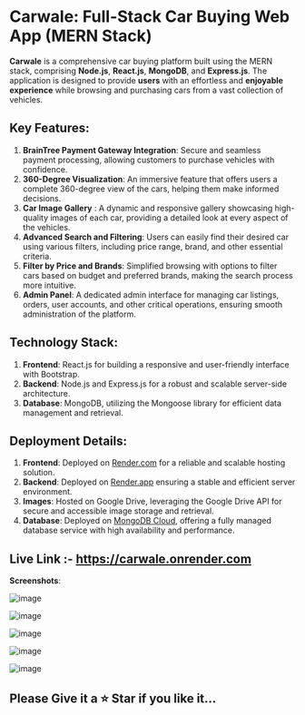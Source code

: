# Carwale: Full-Stack Car Buying Web App (MERN Stack)

**Carwale** is a comprehensive car buying platform built using the MERN stack, comprising **Node.js**, **React.js**, **MongoDB**, and **Express.js**. The application is designed to provide **users** with an effortless and **enjoyable experience** while browsing and purchasing cars from a vast collection of vehicles.

## Key Features:
1. **BrainTree Payment Gateway Integration**: Secure and seamless payment processing, allowing customers to purchase vehicles with confidence.
2. **360-Degree Visualization**: An immersive feature that offers users a complete 360-degree view of the cars, helping them make informed decisions.
3. **Car Image Gallery** : A dynamic and responsive gallery showcasing high-quality images of each car, providing a detailed look at every aspect of the vehicles.
4. **Advanced Search and Filtering**: Users can easily find their desired car using various filters, including price range, brand, and other essential criteria.
5. **Filter by Price and Brands**: Simplified browsing with options to filter cars based on budget and preferred brands, making the search process more intuitive.
6. **Admin Panel**: A dedicated admin interface for managing car listings, orders, user accounts, and other critical operations, ensuring smooth administration of the platform.

## Technology Stack:
1. **Frontend**: React.js for building a responsive and user-friendly interface with Bootstrap.
2. **Backend**: Node.js and Express.js for a robust and scalable server-side architecture.
3. **Database**: MongoDB, utilizing the Mongoose library for efficient data management and retrieval.

## Deployment Details:
1. **Frontend**: Deployed on [Render.com](https://render.com/) for a reliable and scalable hosting solution.
2. **Backend**: Deployed on [Render.app](https://render.com/) ensuring a stable and efficient server environment.
3. **Images**: Hosted on Google Drive, leveraging the Google Drive API for secure and accessible image storage and retrieval.
4. **Database**: Deployed on [MongoDB Cloud](https://www.mongodb.com/cloud), offering a fully managed database service with high availability and performance.

## **Live Link :- https://carwale.onrender.com**

**Screenshots**:

![image](https://github.com/user-attachments/assets/e4a05b99-ffc6-4466-a06d-ed5264f4572a)

![image](https://github.com/user-attachments/assets/4a054998-517b-4a88-bf3a-079a992db305)

![image](https://github.com/user-attachments/assets/572dace8-e246-4b66-baef-d870bc9b53ab)

![image](https://github.com/user-attachments/assets/bd812622-18dd-4027-8a34-d13c948c0640)

![image](https://github.com/user-attachments/assets/f0a36f8e-c165-4d3e-a48f-616b30454d2b)

## **Please Give it a ⭐ Star if you like it...**
